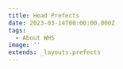 ```yaml
---
title: Head Prefects
date: 2023-03-14T00:00:00.000Z
tags:
  - About WHS
image: ''
extends: _layouts.prefects
---
```


